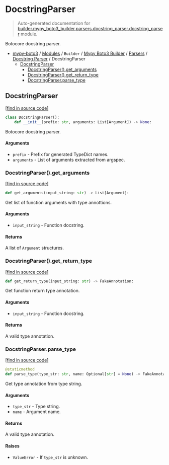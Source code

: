 # DocstringParser

> Auto-generated documentation for [builder.mypy_boto3_builder.parsers.docstring_parser.docstring_parser](https://github.com/vemel/mypy_boto3/blob/master/builder/mypy_boto3_builder/parsers/docstring_parser/docstring_parser.py) module.

Botocore docstring parser.

- [mypy-boto3](../../../../README.md#mypy_boto3) / [Modules](../../../../MODULES.md#mypy-boto3-modules) / `Builder` / [Mypy Boto3 Builder](../../index.md#mypy-boto3-builder) / [Parsers](../index.md#parsers) / [Docstring Parser](index.md#docstring-parser) / DocstringParser
    - [DocstringParser](#docstringparser)
        - [DocstringParser().get_arguments](#docstringparserget_arguments)
        - [DocstringParser().get_return_type](#docstringparserget_return_type)
        - [DocstringParser.parse_type](#docstringparserparse_type)

## DocstringParser

[[find in source code]](https://github.com/vemel/mypy_boto3/blob/master/builder/mypy_boto3_builder/parsers/docstring_parser/docstring_parser.py#L28)

```python
class DocstringParser():
    def __init__(prefix: str, arguments: List[Argument]) -> None:
```

Botocore docstring parser.

#### Arguments

- `prefix` - Prefix for generated TypeDict names.
- `arguments` - List of arguments extracted from argspec.

### DocstringParser().get_arguments

[[find in source code]](https://github.com/vemel/mypy_boto3/blob/master/builder/mypy_boto3_builder/parsers/docstring_parser/docstring_parser.py#L183)

```python
def get_arguments(input_string: str) -> List[Argument]:
```

Get list of function arguments with type annottions.

#### Arguments

- `input_string` - Function docstring.

#### Returns

A list of `Argument` structures.

### DocstringParser().get_return_type

[[find in source code]](https://github.com/vemel/mypy_boto3/blob/master/builder/mypy_boto3_builder/parsers/docstring_parser/docstring_parser.py#L293)

```python
def get_return_type(input_string: str) -> FakeAnnotation:
```

Get function return type annotation.

#### Arguments

- `input_string` - Function docstring.

#### Returns

A valid type annotation.

### DocstringParser.parse_type

[[find in source code]](https://github.com/vemel/mypy_boto3/blob/master/builder/mypy_boto3_builder/parsers/docstring_parser/docstring_parser.py#L329)

```python
@staticmethod
def parse_type(type_str: str, name: Optional[str] = None) -> FakeAnnotation:
```

Get type annotation from type string.

#### Arguments

- `type_str` - Type string.
- `name` - Argument name.

#### Returns

A valid type annotation.

#### Raises

- `ValueError` - If `type_str` is unknown.
